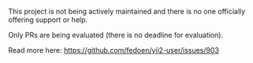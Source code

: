 This project is not being actively maintained and there is no one officially offering support or help.

Only PRs are being evaluated (there is no deadline for evaluation).

Read more here: https://github.com/fedoen/yii2-user/issues/903
